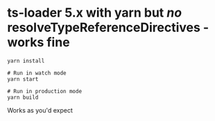 # ts-loader 5.x with yarn but *no* resolveTypeReferenceDirectives - works fine

```shell
yarn install

# Run in watch mode
yarn start

# Run in production mode
yarn build 
```

Works as you'd expect